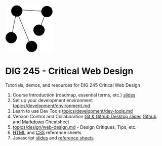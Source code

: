 
![network diagram](assets/img/logos/network-black-clear-150sq.png)


# DIG 245 - Critical Web Design

Tutorials, demos, and resources for DIG 245 Critical Web Design




1. Course Introduction (roadmap, essential terms, etc.) [slides](https://docs.google.com/presentation/d/1OVCMHMfB_0gYgTtv2iMK_aCktJtCSRp1aRvH3T1W0JU/edit?usp=sharing)
1. Set up your development environment [topics/development/environment.md](topics/development/environment.md)
1. Learn to use Dev Tools [topics/development/dev-tools.md](topics/development/dev-tools.md)
1. Version Control and Collaboration [Git & Github Desktop slides](https://docs.google.com/presentation/d/1vtK6LoqwF4rQQZZy-ovuEgsYUwwMRXsqDVMOjAPSBt0/edit) [Github](https://github.github.com/training-kit/downloads/github-git-cheat-sheet.pdf) and [Markdown](https://guides.github.com/pdfs/markdown-cheatsheet-online.pdf) Cheatsheet
1. [topics/design/web-design.md](topics/design/web-design.md) - Design Critiques, Tips, etc.
1. [HTML](reference-sheets/html.md) and [CSS](reference-sheets/css.md) reference sheets
1. Javascript [slides](https://docs.google.com/presentation/d/1mTMY_jT3nVvrdE2JNrFNVsRBjnFFf90LhKB3W-2w3Fg/edit) and [reference sheets](reference-sheets/javascript.md)
